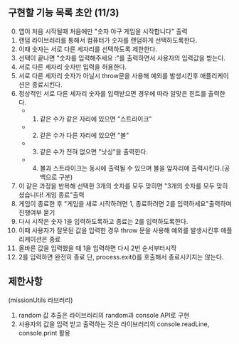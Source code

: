 ## 구현할 기능 목록 초안 (11/3)

0. 앱이 처음 시작될때 처음에만 "숫자 야구 게임을 시작합니다" 출력
1. 랜덤 라이브러리를 통해서 컴퓨터가 숫자를 랜덤하게 선택하도록한다.
2. 이때 숫자는 서로 다른 세자리를 선택하도록 제한한다.
3. 선택이 끝나면 "숫자를 입력해주세요 :"를 출력하면서 사용자의 입력값을 받는다.
4. 서로 다른 세자리 숫자만 입력을 허용한다.
5. 서로 다른 세자리 숫자가 아닐시 throw문을 사용해 예외를 발생시킨후 애플리케이션은 종료시킨다.
6. 정상적인 서로 다른 세자리 숫자를 입력받으면 경우에 따라 알맞은 힌트를 출력한다.
   - 1. 같은 수가 같은 자리에 있으면 "스트라이크"
   - 2. 같은 수가 다른 자리에 있으면 "볼"
   - 3. 같은 수가 전혀 없으면 "낫싱"을 출력한다.
   - 4. 볼과 스트라이크는 동시에 출력될 수 있으며 볼을 앞자리에 출력시킨다.(공백으로 구분)
7. 이 같은 과정을 반복해 선택한 3개의 숫자를 모두 맞히면 "3개의 숫자를 모두 맞히셨습니다! 게임 종료"출력
8. 게임이 종료한 후 "게임을 새로 시작하려면 1, 종료하려면 2를 입력하세요"출력하며 진행여부 묻기
9. 다시 시작은 숫자 1을 입력하도록하고 종료는 2를 입력하도록한다.
10. 이때 사용자가 잘못된 값을 입력한 경우 throw 문을 사용해 예외를 발생시킨후 애플리케이션은 종료
11. 올바른 값을 입력했을 때 1을 입력하면 다시 2번 순서부터시작
12. 2를 입력하면 완전히 종료 단, process.exit()를 호출해서 종료시키지는 않는다.

## 제한사항

(missionUtils 라브러리)

1. random 값 추출은 라이브러리의 random과 console API로 구현
2. 사용자의 값을 입력 받고 출력하는 것은 라이브러리의 console.readLine, console.print 활용
